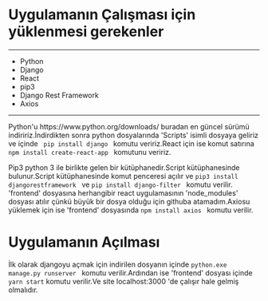 <h1> Uygulamanın Çalışması için yüklenmesi gerekenler </h1>
<hr>

<ul>
  <li> Python </li>
  <li> Django </li>
  <li> React </li>
  <li> pip3 </li>
  <li> Django Rest Framework </li>
  <li> Axios </li>
</ul>

<hr>
<p>
  Python'u https://www.python.org/downloads/ buradan en güncel sürümü indiririz.İndirdikten sonra python dosyalarında 'Scripts' isimli
  dosyaya geliriz ve içinde <code> pip install django </code> komutu veririz.React için ise komut satırına <code> npm install create-react-app </code>
  komutunu veririz.
</p>

<p> 
  Pip3 python 3 ile birlikte gelen bir kütüphanedir.Script kütüphanesinde bulunur.Script kütüphanesinde komut penceresi açılır ve  <code>pip3 install djangorestframework </code> ve <code>pip install django-filter </code> komutu verilir.
  'frontend' dosyasına herhangibir react uygulamasının 'node_modules' dosyası atılır çünkü büyük bir dosya olduğu için githuba atamadım.Axiosu yüklemek için ise 'frontend' dosyasında <code>npm install axios </code> komutu verilir.
</p>

<h1> Uygulamanın Açılması </h1>
<p>
  İlk olarak djangoyu açmak için indirilen dosyanın içinde <code>python.exe manage.py runserver </code> komutu verilir.Ardından ise 'frontend' dosyası içinde <code>yarn start</code> komutu verilir.Ve site localhost:3000 'de çalışır hale gelmiş olmalıdır.
</p>
